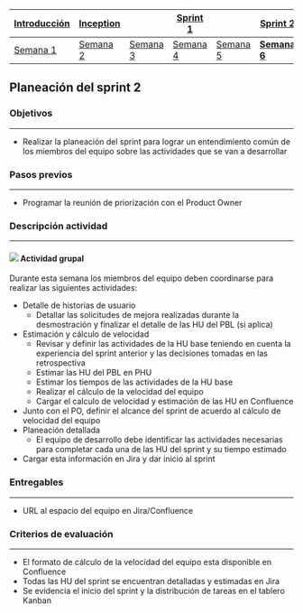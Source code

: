 | [Introducción](https://avargas20.github.io/MISW-Procesos/semanas/introduccion/semana1/semana1) | [Inception](https://avargas20.github.io/MISW-Procesos/semanas/inception/inception) |   | [Sprint 1](https://avargas20.github.io/MISW-Procesos/semanas/sprint1/sprint1) |   | [Sprint 2](https://avargas20.github.io/MISW-Procesos/semanas/sprint2/sprint2) |   | [Cierre]() |
|--------------|-----------|---|----------|---|----------|---|--------|
| [Semana 1](https://avargas20.github.io/MISW-Procesos/semanas/introduccion/semana1/semana1)            | [Semana 2](https://avargas20.github.io/MISW-Procesos/semanas/inception/semana2/semana2)         | [Semana 3](https://avargas20.github.io/MISW-Procesos/semanas/inception/semana3/semana3) | [Semana 4](https://avargas20.github.io/MISW-Procesos/semanas/sprint1/semana4/semana4) | [Semana 5](https://avargas20.github.io/MISW-Procesos/semanas/sprint1/semana5/semana5) | **[Semana 6](https://avargas20.github.io/MISW-Procesos/semanas/sprint2/semana6/semana6)** | [Semana 7](https://avargas20.github.io/MISW-Procesos/semanas/sprint2/semana7/semana7) | [Semana 8]()      |

## Planeación del sprint 2

### Objetivos

---
* Realizar la planeación del sprint para lograr un entendimiento común de los miembros del equipo sobre las actividades que se van a desarrollar


### Pasos previos

---
* Programar la reunión de priorización con el Product Owner


### Descripción actividad

---
#### ![](./../../assets/images/grupo.png) Actividad grupal

Durante esta semana los miembros del equipo deben coordinarse para realizar las siguientes actividades:
* Detalle de historias de usuario
  * Detallar las solicitudes de mejora realizadas durante la desmostración y finalizar el detalle de las HU del PBL (si aplica)
* Estimación y cálculo de velocidad
  * Revisar y definir las actividades de la HU base teniendo en cuenta la experiencia del sprint anterior y las decisiones tomadas en las retrospectiva
  * Estimar las HU del PBL en PHU
  * Estimar los tiempos de las actividades de la HU base
  * Realizar el cálculo de la velocidad del equipo
  * Cargar el calculo de velocidad y estimación de las HU en Confluence
* Junto con el PO, definir el alcance del sprint de acuerdo al cálculo de velocidad del equipo
* Planeación detallada
  * El equipo de desarrollo debe identificar las actividades necesarias para completar cada una de las HU del sprint y su tiempo estimado
* Cargar esta información en Jira y dar inicio al sprint

### Entregables
---
* URL al espacio del equipo en Jira/Confluence
 

### Criterios de evaluación

---
* El formato de cálculo de la velocidad del equipo esta disponible en Confluence
* Todas las HU del sprint se encuentran detalladas y estimadas en Jira
* Se evidencia el inicio del sprint y la distribución de tareas en el tablero Kanban
